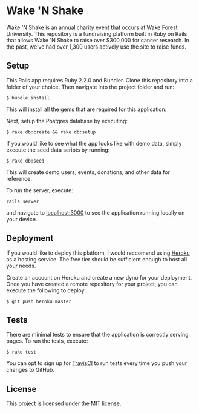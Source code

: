 # Wake 'N Shake
Wake 'N Shake is an annual charity event that occurs at Wake Forest University. This repository is a fundraising platform built in Ruby on Rails that allows Wake 'N Shake to raise over $300,000 for cancer research. In the past, we've had over 1,300 users actively use the site to raise funds.

## Setup
This Rails app requires Ruby 2.2.0 and Bundler. Clone this repository into a folder of your choice. Then navigate into the project folder and run:

```
$ bundle install
```

This will install all the gems that are required for this application.

Next, setup the Postgres database by executing:
```
$ rake db:create && rake db:setup
```

If you would like to see what the app looks like with demo data, simply execute the seed data scripts by running:

```
$ rake db:seed
```

This will create demo users, events, donations, and other data for reference.

To run the server, execute:

```
rails server
```
and navigate to [localhost:3000](localhost:3000) to see the application running locally on your device.

## Deployment
If you would like to deploy this platform, I would reccomend using [Heroku](https://www.heroku.com/) as a hosting service. The free tier should be sufficient enough to host all your needs.

Create an account on Heroku and create a new dyno for your deployment. Once you have created a remote repository for your project, you can execute the following to deploy:
```
$ git push heroku master
```

## Tests
There are minimal tests to ensure that the application is correctly serving pages. To run the tests, execute:
```
$ rake test
```

You can opt to sign up for [TravisCI](https://www.travisci.com) to run tests every time you push your changes to GitHub.

## License
This project is licensed under the MIT license.

